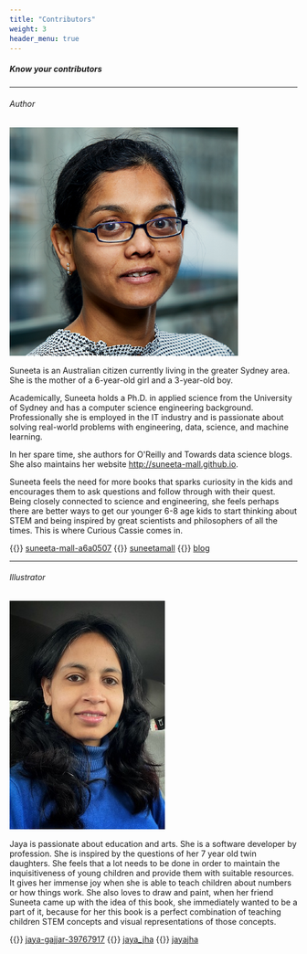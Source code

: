 ```yaml
---
title: "Contributors"
weight: 3
header_menu: true
---
```




##### Know your contributors

----

###### Author
![Suneeta Mall](images/suneeta-mall.png)

Suneeta is an Australian citizen currently living in the greater Sydney area. She is the mother of a 6-year-old girl and a 3-year-old boy. 

Academically, Suneeta holds a Ph.D. in applied science from the University of Sydney and has a computer science engineering background. Professionally she is employed in the IT industry and is passionate about solving real-world problems with engineering, data, science, and machine learning. 

In her spare time, she authors for O'Reilly and Towards data science blogs. She also maintains her website http://suneeta-mall.github.io. 

Suneeta feels the need for more books that sparks curiosity in the kids and encourages them to ask questions and follow through with their quest. Being closely connected to science and engineering, she feels perhaps there are better ways to get our younger 6-8 age kids to start thinking about STEM and being inspired by great scientists and philosophers of all the times. This is where Curious Cassie comes in.  




{{<icon class="fa fa-linkedin">}}&nbsp;[suneeta-mall-a6a0507](https://www.linkedin.com/in/suneeta-mall-a6a0507/)
{{<icon class="fa fa-twitter">}}&nbsp;[suneetamall](https://twitter.com/suneetamall)
{{<icon class="fa fa-pencil">}}&nbsp;[blog](https://suneeta-mall.github.io)


----

###### Illustrator
![Jaya Jha](images/Jaya-Jha.jpeg)

Jaya is passionate about education and arts. She is a software developer by profession. She is inspired by the questions of her 7 year old twin daughters. She feels that a lot needs to be done in order to maintain the inquisitiveness of young children and provide them with suitable resources. It gives her immense joy when she is able to teach children about numbers or how things work. She also loves to draw and paint, when her friend Suneeta came up with the idea of this book, she immediately wanted to be a part of it, because for her this book is a perfect combination of teaching children STEM concepts and visual representations of those concepts.  

{{<icon class="fa fa-linkedin">}}&nbsp;[jaya-gajjar-39767917](https://www.linkedin.com/in/jaya-gajjar-39767917/)
{{<icon class="fa fa-twitter">}}&nbsp;[jaya_jha](https://twitter.com/jaya_jha)
{{<icon class="fa fa-instagram">}}&nbsp;[jayajha](https://www.instagram.com/jayajha/)


